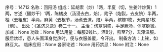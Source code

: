序号：14712
名称：回阳汤
组成：延胡索（炒）1两，半夏（切，生姜汁炒黄）1两，甘遂（醋炒干）1两，陈橘皮（汤浸去白，焙），附子（炮裂，去皮脐）半两，桂（去粗皮）半两，麻黄（去根节，汤煮去沫，焙）半两，槟榔1枚，天南星1枚（炮）。
出处：《圣济总录》卷二十一。
主治：伤寒阴盛，手足厥冷，体寒脉微。
加减：None
功效：None
用法用量：每服2钱匕，酒8分，煎至7分，去滓温服。服后炊顷，患人头面浑身觉热时，便与衣服盖覆，令汗出。
制备方法：上锉，如麻豆大。
临床应用：None
各家论述：None
用药禁忌：None
附注：None
